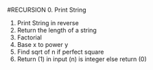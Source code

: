 #RECURSION
0. Print String
1. Print String in reverse
2. Return the length of a string
3. Factorial
4. Base x to power y
5. Find sqrt of n if perfect square
6. Return (1) in input (n) is integer else return (0)
